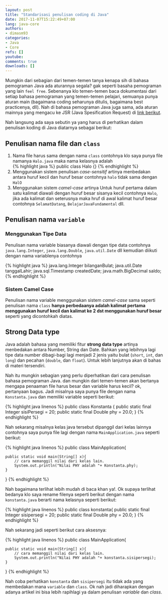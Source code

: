```yaml
---
layout: post
title: "Standarisasi penulisan coding di Java"
date: 2017-11-07T15:22:49+07:00
lang: java-core
authors:
- dimasm93
categories:
- Java
- Core
refs: []
youtube: 
comments: true
downloads: []
---
```


Mungkin dari sebagian dari temen-temen tanya kenapa sih di bahasa pemograman Java ada aturannya segala? gak seperti basaha pemograman yang lain `feel free`. Sebenanya klo temen-temen baca dokumentasi dari setiap bahasa pemograman yang temen-temen pelajari, semuanya punya aturan main (bagaimana coding seharunya ditulis, bagaimana best practicenya, dll). Nah di bahasa pemograman Java juga sama, ada aturan mainnya yang mengacu ke JSR (Java Spesification Request) di [link berikut](https://jcp.org/en/jsr/overview).

Nah langsung ada saya sebutin ya yang harus di perhatikan dalam penulisan koding di Java diatarnya sebagai berikut:

<!--more-->

## Penulisan nama file dan `class`

1. Nama file harus sama dengan nama `class` contohnya klo saya punya file namanya `Halo.java` maka nama kelasnya adalah    
{% highlight java %}
public class Halo {}
{% endhighlight %}
2. Menggunakan sistem penulisan _case-sensitif_ artinya menbedakan antara huruf kecil dan huruf besar contohnya `halo` tidak sama dengan `HalO`
3. Menggunakan sistem _camel-case_ artinya Untuk huruf pertama dalam satu kalimat diawali dengan huruf besar sisanya kecil contohnya `Halo`, jika ada kalimat dan seterusnya maka hruf di awal kalimat huruf besar contohnya `SelamatDatang`, `BelajarJavaFundamental` dll.

## Penulisan nama `variable`

### Menggunakan Tipe Data

Penulisan nama variable biasanya diawali dengan tipe data contohnya `java.lang.Integer`, `java.lang.Double`, `java.util.Date` dll kemudian diikuti dengan nama variablenya contohnya

{% highlight java %}
java.lang.Integer bilanganBulat;
java.util.Date tanggalLahir;
java.sql.Timestamp createdDate;
java.math.BigDecimal saldo;
{% endhighlight %}

### Sistem Camel Case

Penulisan nama variable menggunakan sistem _camel-case_ sama seperti penulisan nama `class` **hanya perbedaanya adalah kalimat pertama menggunakan huruf kecil dan kalimat ke 2 dst menggunakan huruf besar** seperti yang dicontohkah diatas.

## Strong Data type

Java adalah bahasa yang memiliki fitur **strong data type** artinya menbedakan antara Number, String dan Date. Bahkan yang lebihnya lagi tipe data number dibagi-bagi lagi menjadi 2 jenis yaitu bulat (`short`, `int`, dan `long`) dan pecahan (`double`, dan `float`). Untuk lebih lanjutnya akan di bahas di materi tersendiri.

Nah itu mungkin sebagian yang perlu diperhatikan dari cara penulisan bahasa pemograman Java. dan mungkin dari temen-temen akan bertanya mengapa penaaman file harus besar dan variable harus kecil? ok, pertanyaan bagus. Jadi misalnya saya punya file dengan nama `Konstanta.java` dan memiliki variable seperti berikut:

{% highlight java linenos %}
public class Konstanta {
    public static final Integer sisiPersegi = 20;
    public static final Double phy = 20.0;
}
{% endhighlight %}

Nah sekarang misalnya kelas java tersebut dipanggil dari kelas lainnya contohnya saya punya file lagi dengan nama `MainApplication.java` seperti berikut:

{% highlight java linenos %}
public class MainApplication{
    
    public static void main(String[] x){
        // cara memanggil nilai dari kelas lain.
        System.out.println("Nilai PHY adalah "+ Konstanta.phy);
    }
}
{% endhighlight %}

Nah bagaimana terlihat lebih mudah di baca khan ya!. Ok supaya terlihat bedanya klo saya rename filenya seperti berikut dengan nama `konstanta.java` berarti nama kelasnya seperti berikut:

{% highlight java linenos %}
public class konstanta{
    public static final Integer sisipersegi = 20;
    public static final Double phy = 20.0;
}
{% endhighlight %}

Nah sekarang jadi seperti berikut cara aksesnya:

{% highlight java linenos %}
public class MainApplication{
    
    public static void main(String[] x){
        // cara memanggil nilai dari kelas lain.
        System.out.println("Nilai PHY adalah "+ konstanta.sisipersegi);
    }
}
{% endhighlight %}

Nah coba perhatikan `konstanta` dan `sisipersegi` itu tidak ada yang membedakan mana `variable` dan `class`. Ok nah jadi diharapkan dengan adanya artikel ini bisa lebih rapihlagi ya dalam penulisan _variable_ dan _class_. 



